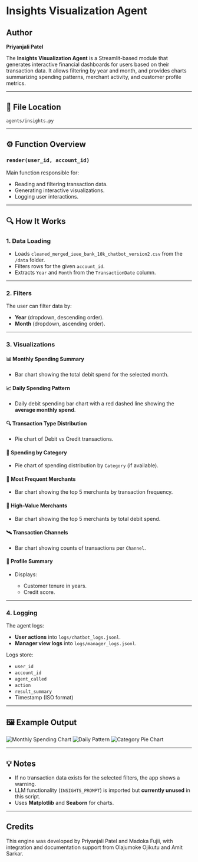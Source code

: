 # Insights Visualization Agent
## Author
**Priyanjali Patel**

The **Insights Visualization Agent** is a Streamlit-based module that generates interactive financial dashboards for users based on their transaction data. It allows filtering by year and month, and provides charts summarizing spending patterns, merchant activity, and customer profile metrics.

---

## 📂 File Location

```
agents/insights.py
```

---

## ⚙️ Function Overview

### `render(user_id, account_id)`

Main function responsible for:

* Reading and filtering transaction data.
* Generating interactive visualizations.
* Logging user interactions.

---

## 🔍 How It Works

### 1. **Data Loading**

* Loads `cleaned_merged_ieee_bank_10k_chatbot_version2.csv` from the `/data` folder.
* Filters rows for the given `account_id`.
* Extracts `Year` and `Month` from the `TransactionDate` column.

---

### 2. **Filters**

The user can filter data by:

* **Year** (dropdown, descending order).
* **Month** (dropdown, ascending order).

---

### 3. **Visualizations**

#### **📊 Monthly Spending Summary**

* Bar chart showing the total debit spend for the selected month.

#### **📈 Daily Spending Pattern**

* Daily debit spending bar chart with a red dashed line showing the **average monthly spend**.

#### **🔍 Transaction Type Distribution**

* Pie chart of Debit vs Credit transactions.

#### **🧾 Spending by Category**

* Pie chart of spending distribution by `Category` (if available).

#### **🏪 Most Frequent Merchants**

* Bar chart showing the top 5 merchants by transaction frequency.

#### **💸 High-Value Merchants**

* Bar chart showing the top 5 merchants by total debit spend.

#### **🛰 Transaction Channels**

* Bar chart showing counts of transactions per `Channel`.

#### **👤 Profile Summary**

* Displays:

  * Customer tenure in years.
  * Credit score.

---

### 4. **Logging**

The agent logs:

* **User actions** into `logs/chatbot_logs.jsonl`.
* **Manager view logs** into `logs/manager_logs.jsonl`.

Logs store:

* `user_id`
* `account_id`
* `agent_called`
* `action`
* `result_summary`
* Timestamp (ISO format)

---

## 🖼 Example Output

![Monthly Spending Chart](/images/insights_monthly_spend.png)
![Daily Pattern](/images/insights_daily_spend.png)
![Category Pie Chart](/images/insights_category_pie.png)

---

## 💡 Notes

* If no transaction data exists for the selected filters, the app shows a warning.
* LLM functionality (`INSIGHTS_PROMPT`) is imported but **currently unused** in this script.
* Uses **Matplotlib** and **Seaborn** for charts.

---
## Credits

This engine was developed by Priyanjali Patel and Madoka Fujii, with integration and documentation support from Olajumoke Ojikutu and Amit Sarkar.
